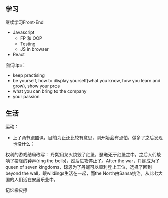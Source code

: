 ## 学习

继续学习Front-End
- Javascript
  - FP 和 OOP
  - Testing
  - JS in browser
- React

面试tips：
- keep practising
- be yourself, how to display yourself(what you know, how you learn and grow), show your pros
- what you can bring to the company
- your passion

## 生活

运动：
- 上了两节跑酷课，目前为止还比较有意思，刚开始会有点怕，做多了之后发现也没什么；

权利的游戏结局改写：
丹妮用龙火烧毁了红堡，瑟曦死于红堡之中，之后人们敲响了投降的钟声(ring the bells)，然后进攻停止了。After the war，丹妮成为了queen of seven kingdoms，琼恩为了丹妮可以顺利登上王位，选择了回到beyond the wall，跟wildings生活在一起，而the North由Sansa统治。从此七大国的人们活在安居乐业中。







记忆橡皮擦
